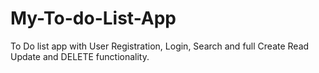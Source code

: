 # My-To-do-List-App
To Do list app with User Registration, Login, Search and full Create Read Update and DELETE functionality.
